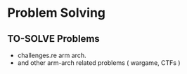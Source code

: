 # Problem Solving

## TO-SOLVE Problems
- challenges.re arm arch.
- and other arm-arch related problems ( wargame, CTFs )
